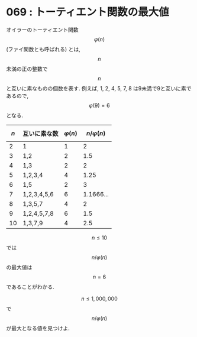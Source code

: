 # 069 : トーティエント関数の最大値

オイラーのトーティエント関数$$φ(n)$$(ファイ関数とも呼ばれる) とは,$$n$$未満の正の整数で$$n$$と互いに素なものの個数を表す. 例えば, 1, 2, 4, 5, 7, 8 は9未満で9と互いに素であるので,$$φ(9) = 6$$となる.

| $$n$$ | 互いに素な数      | $$φ(n)$$ | $$n/φ(n)$$ |
| ----- | ----------- | -------- | ---------- |
| 2     | 1           | 1        | 2          |
| 3     | 1,2         | 2        | 1.5        |
| 4     | 1,3         | 2        | 2          |
| 5     | 1,2,3,4     | 4        | 1.25       |
| 6     | 1,5         | 2        | 3          |
| 7     | 1,2,3,4,5,6 | 6        | 1.1666...  |
| 8     | 1,3,5,7     | 4        | 2          |
| 9     | 1,2,4,5,7,8 | 6        | 1.5        |
| 10    | 1,3,7,9     | 4        | 2.5        |

$$n ≤ 10$$では$$n/φ(n)$$の最大値は$$n=6$$であることがわかる.

$$n ≤ 1,000,000$$で$$n/φ(n)$$が最大となる値を見つけよ.
